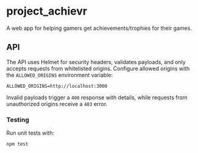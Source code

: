 # project_achievr

A web app for helping gamers get achievements/trophies for their games.

## API

The API uses Helmet for security headers, validates payloads, and only accepts requests from whitelisted origins.
Configure allowed origins with the `ALLOWED_ORIGINS` environment variable:

```
ALLOWED_ORIGINS=http://localhost:3000
```

Invalid payloads trigger a `400` response with details, while requests from unauthorized origins receive a `403` error.

### Testing

Run unit tests with:

```
npm test
```

